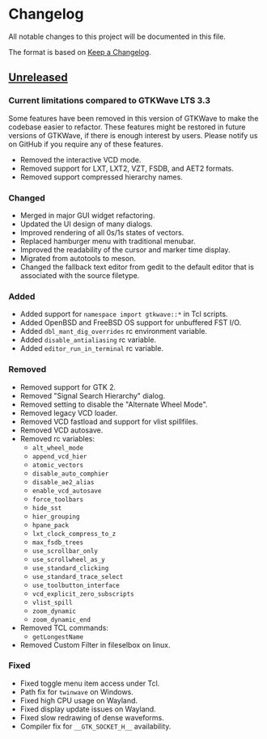 # Changelog

All notable changes to this project will be documented in this file.

The format is based on [Keep a Changelog](https://keepachangelog.com/en/1.1.0/).

## [Unreleased]

### Current limitations compared to GTKWave LTS 3.3

Some features have been removed in this version of GTKWave to make the codebase
easier to refactor. These features might be restored in future versions of GTKWave,
if there is enough interest by users. Please notify us on GitHub if you require any
of these features.

- Removed the interactive VCD mode.
- Removed support for LXT, LXT2, VZT, FSDB, and AET2 formats.
- Removed support compressed hierarchy names.

### Changed

- Merged in major GUI widget refactoring.
- Updated the UI design of many dialogs.
- Improved rendering of all 0s/1s states of vectors.
- Replaced hamburger menu with traditional menubar.
- Improved the readability of the cursor and marker time display.
- Migrated from autotools to meson.
- Changed the fallback text editor from gedit to the default editor that is associated with the source filetype.

### Added

- Added support for `namespace import gtkwave::*` in Tcl scripts.
- Added OpenBSD and FreeBSD OS support for unbuffered FST I/O.
- Added `dbl_mant_dig_overrides` rc environment variable.
- Added `disable_antialiasing` rc variable.
- Added `editor_run_in_terminal` rc variable.

### Removed

- Removed support for GTK 2.
- Removed "Signal Search Hierarchy" dialog.
- Removed setting to disable the "Alternate Wheel Mode".
- Removed legacy VCD loader.
- Removed VCD fastload and support for vlist spillfiles.
- Removed VCD autosave.
- Removed rc variables:
    - `alt_wheel_mode`
    - `append_vcd_hier`
    - `atomic_vectors`
    - `disable_auto_comphier`
    - `disable_ae2_alias`
    - `enable_vcd_autosave`
    - `force_toolbars`
    - `hide_sst`
    - `hier_grouping`
    - `hpane_pack`
    - `lxt_clock_compress_to_z`
    - `max_fsdb_trees`
    - `use_scrollbar_only`
    - `use_scrollwheel_as_y`
    - `use_standard_clicking`
    - `use_standard_trace_select`
    - `use_toolbutton_interface`
    - `vcd_explicit_zero_subscripts`
    - `vlist_spill`
    - `zoom_dynamic`
    - `zoom_dynamic_end`
- Removed TCL commands:
    - `getLongestName`
- Removed Custom Filter in fileselbox on linux.

### Fixed

- Fixed toggle menu item access under Tcl.
- Path fix for `twinwave` on Windows.
- Fixed high CPU usage on Wayland.
- Fixed display update issues on Wayland.
- Fixed slow redrawing of dense waveforms.
- Compiler fix for `__GTK_SOCKET_H__` availability.

[Unreleased]: https://github.com/gtkwave/gtkwave/compare/v3.3.116...HEAD